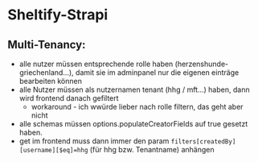 # Sheltify-Strapi

## Multi-Tenancy:
- alle nutzer müssen entsprechende rolle haben (herzenshunde-griechenland...), damit sie im adminpanel nur die eigenen einträge bearbeiten können
- alle Nutzer müssen als nutzernamen tenant (hhg / mft...) haben, dann wird frontend danach gefiltert
  - workaround - ich wwürde lieber nach rolle filtern, das geht aber nicht
- alle schemas müssen options.populateCreatorFields auf true gesetzt haben.
- get im frontend muss dann immer den param `filters[createdBy][username][$eq]=hhg` (für hhg bzw. Tenantname) anhängen
